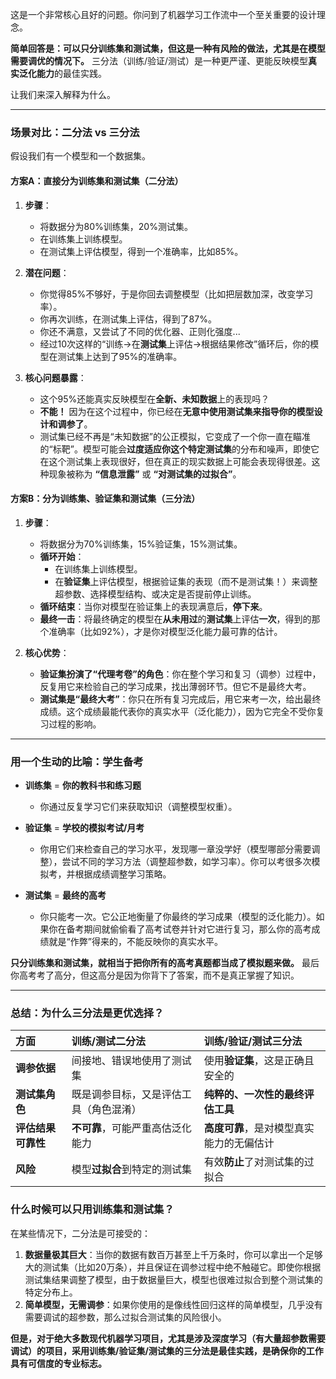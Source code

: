 这是一个非常核心且好的问题。你问到了机器学习工作流中一个至关重要的设计理念。

**简单回答是：可以只分训练集和测试集，但这是一种有风险的做法，尤其是在模型需要调优的情况下。** 三分法（训练/验证/测试）是一种更严谨、更能反映模型**真实泛化能力**的最佳实践。

让我们来深入解释为什么。

---

### 场景对比：二分法 vs 三分法

假设我们有一个模型和一个数据集。

#### 方案A：直接分为训练集和测试集（二分法）

1.  **步骤**：
    - 将数据分为80%训练集，20%测试集。
    - 在训练集上训练模型。
    - 在测试集上评估模型，得到一个准确率，比如85%。

2.  **潜在问题**：
    - 你觉得85%不够好，于是你回去调整模型（比如把层数加深，改变学习率）。
    - 你再次训练，在测试集上评估，得到了87%。
    - 你还不满意，又尝试了不同的优化器、正则化强度...
    - 经过10次这样的“训练→在**测试集**上评估→根据结果修改”循环后，你的模型在测试集上达到了95%的准确率。

3.  **核心问题暴露**：
    - 这个95%还能真实反映模型在**全新、未知数据**上的表现吗？
    - **不能！** 因为在这个过程中，你已经在**无意中使用测试集来指导你的模型设计和调参了**。
    - 测试集已经不再是“未知数据”的公正模拟，它变成了一个你一直在瞄准的“标靶”。模型可能会**过度适应你这个特定测试集**的分布和噪声，即使它在这个测试集上表现很好，但在真正的现实数据上可能会表现得很差。这种现象被称为 **“信息泄露”** 或 **“对测试集的过拟合”**。

#### 方案B：分为训练集、验证集和测试集（三分法）

1.  **步骤**：
    - 将数据分为70%训练集，15%验证集，15%测试集。
    - **循环开始**：
        - 在训练集上训练模型。
        - 在**验证集**上评估模型，根据验证集的表现（而不是测试集！）来调整超参数、选择模型结构、或决定是否提前停止训练。
    - **循环结束**：当你对模型在验证集上的表现满意后，**停下来**。
    - **最终一击**：将最终确定的模型在**从未用过**的**测试集**上评估**一次**，得到的那个准确率（比如92%），才是你对模型泛化能力最可靠的估计。

2.  **核心优势**：
    - **验证集扮演了“代理考卷”的角色**：你在整个学习和复习（调参）过程中，反复用它来检验自己的学习成果，找出薄弱环节。但它不是最终大考。
    - **测试集是“最终大考”**：你只在所有复习完成后，用它来考一次，给出最终成绩。这个成绩最能代表你的真实水平（泛化能力），因为它完全不受你复习过程的影响。

---

### 用一个生动的比喻：学生备考

- **训练集** = **你的教科书和练习题**
    - 你通过反复学习它们来获取知识（调整模型权重）。

- **验证集** = **学校的模拟考试/月考**
    - 你用它们来检查自己的学习水平，发现哪一章没学好（模型哪部分需要调整），尝试不同的学习方法（调整超参数，如学习率）。你可以考很多次模拟考，并根据成绩调整学习策略。

- **测试集** = **最终的高考**
    - 你只能考一次。它公正地衡量了你最终的学习成果（模型的泛化能力）。如果你在备考期间就偷偷看了高考试卷并针对它进行复习，那么你的高考成绩就是“作弊”得来的，不能反映你的真实水平。

**只分训练集和测试集，就相当于把你所有的高考真题都当成了模拟题来做。** 最后你高考考了高分，但这高分是因为你背下了答案，而不是真正掌握了知识。

---

### 总结：为什么三分法是更优选择？

| 方面 | 训练/测试二分法 | 训练/验证/测试三分法 |
| :--- | :--- | :--- |
| **调参依据** | 间接地、错误地使用了测试集 | 使用**验证集**，这是正确且安全的 |
| **测试集角色** | 既是调参目标，又是评估工具（角色混淆） | **纯粹的、一次性的最终评估工具** |
| **评估结果可靠性** | **不可靠**，可能严重高估泛化能力 | **高度可靠**，是对模型真实能力的无偏估计 |
| **风险** | 模型**过拟合**到特定的测试集 | 有效**防止**了对测试集的过拟合 |

### 什么时候可以只用训练集和测试集？

在某些情况下，二分法是可接受的：
1.  **数据量极其巨大**：当你的数据有数百万甚至上千万条时，你可以拿出一个足够大的测试集（比如20万条），并且保证在调参过程中绝不触碰它。即使你根据测试集结果调整了模型，由于数据量巨大，模型也很难过拟合到整个测试集的特定分布上。
2.  **简单模型，无需调参**：如果你使用的是像线性回归这样的简单模型，几乎没有需要调试的超参数，那么过拟合测试集的风险很小。

**但是，对于绝大多数现代机器学习项目，尤其是涉及深度学习（有大量超参数需要调试）的项目，采用训练集/验证集/测试集的三分法是最佳实践，是确保你的工作具有可信度的专业标志。**
